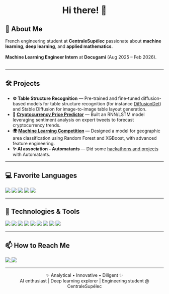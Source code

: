 <h1 align="center">Hi there! 👋</h1>

<h2>🚀 About Me</h2>
<p>
  French engineering student at <strong>CentraleSupélec</strong> passionate about <strong>machine learning</strong>, <strong>deep learning</strong>, and <strong>applied mathematics</strong>.  
  <br><br>
  <strong>Machine Learning Engineer Intern</strong> at <strong>Docugami</strong> (Aug 2025 – Feb 2026).  
  <br><br>
</p>

<hr>

<h2>🛠️ Projects</h2>
<ul>
  <li><strong>⚙️ Table Structure Recognition</strong> — Pre-trained and fine-tuned diffusion-based models for table structure recognition (for instance <a href="https://github.com/thomasgegout/DiffusionDet">DiffusionDet</a>) and Stable Diffusion for image-to-image table layout generation. </li>
  <li><strong>🤖 <a href="https://github.com/thomasgegout/CryptoProphet">Cryptocurrency Price Predictor</a></strong> — Built an RNN/LSTM model leveraging sentiment analysis on expert tweets to forecast cryptocurrency trends.</li>
  <li><strong>🌍 <a href="https://github.com/thomasgegout/kaggle_ml">Machine Learning Competition</a> </strong> — Designed a model for geographic area classification using Random Forest and XGBoost, with advanced feature engineering.</li>
  <li><strong>✨ AI association - Automatants </strong> — Did some <a href="https://github.com/thomasgegout/AIProjects">hackathons and projects</a> with Automatants.</li>
  
</ul>

<hr>

<h2>💻 Favorite Languages</h2>
<p>
  <img src="https://img.shields.io/badge/Python-3670A0?style=for-the-badge&logo=python&logoColor=ffdd54" />
  <img src="https://img.shields.io/badge/C-%2300599C.svg?style=for-the-badge&logo=c&logoColor=white" />
  <img src="https://img.shields.io/badge/C++-%2300599C.svg?style=for-the-badge&logo=c%2B%2B&logoColor=white" />
  <img src="https://img.shields.io/badge/OCaml-%23EC6813.svg?style=for-the-badge&logo=ocaml&logoColor=white" />
  <img src="https://img.shields.io/badge/R-%23276DC3.svg?style=for-the-badge&logo=r&logoColor=white" />
</p>

<hr>

<h2>🧠 Technologies & Tools</h2>
<p>
  <img src="https://img.shields.io/badge/PyTorch-EE4C2C?style=for-the-badge&logo=pytorch&logoColor=white" />
  <img src="https://img.shields.io/badge/TensorFlow-FF6F00?style=for-the-badge&logo=tensorflow&logoColor=white" />
  <img src="https://img.shields.io/badge/Scikit--learn-F7931E?style=for-the-badge&logo=scikitlearn&logoColor=white" />
  <img src="https://img.shields.io/badge/OpenCV-5C3EE8?style=for-the-badge&logo=opencv&logoColor=white" />
  <img src="https://img.shields.io/badge/GCP-4285F4?style=for-the-badge&logo=googlecloud&logoColor=white" />
  <img src="https://img.shields.io/badge/Django-092E20?style=for-the-badge&logo=django&logoColor=white" />
  <img src="https://img.shields.io/badge/SQL-4479A1?style=for-the-badge&logo=postgresql&logoColor=white" />
  <img src="https://img.shields.io/badge/Git-F05032?style=for-the-badge&logo=git&logoColor=white" />
  <img src="https://img.shields.io/badge/Matlab-0076A8?style=for-the-badge&logo=mathworks&logoColor=white" />
</p>

<hr>

<h2>📫 How to Reach Me</h2>
<p>
  <a href="https://www.linkedin.com/in/thomas-gegout/">
    <img src="https://img.shields.io/badge/linkedin-%230077B5.svg?style=for-the-badge&logo=linkedin&logoColor=white">
  </a>
  <a href="mailto:thomas.gegout@student-cs.fr">
    <img src="https://img.shields.io/badge/Outlook-0078D4?style=for-the-badge&logo=microsoft-outlook&logoColor=white">
  </a>
</p>

<hr>

<p align="center">✨ Analytical • Innovative • Diligent ✨<br>
AI enthusiast | Deep learning explorer | Engineering student @ CentraleSupélec</p>

